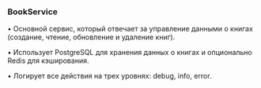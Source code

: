 ### BookService

• Основной сервис, который отвечает за управление данными о книгах (создание, чтение, обновление и удаление книг).

• Использует PostgreSQL для хранения данных о книгах и опционально Redis для кэширования.

• Логирует все действия на трех уровнях: debug, info, error.